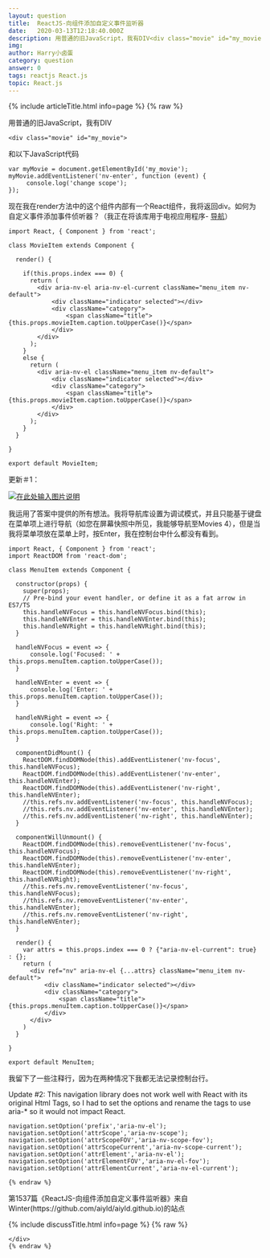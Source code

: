 ```yaml
---
layout: question
title:  ReactJS-向组件添加自定义事件监听器
date:   2020-03-13T12:18:40.000Z
description: 用普通的旧JavaScript，我有DIV<div class="movie" id="my_movie">和以下JavaScript代码...
img: 
author: Harry小卤蛋
category: question
answer: 0
tags: reactjs React.js
topic: React.js
---
```

<div class="article-root">
  <div class="article">
    {% include articleTitle.html info=page %}
    {% raw %}
    <div class="article-content"><p><font style="vertical-align: inherit;"><font style="vertical-align: inherit;">用普通的旧JavaScript，我有DIV</font></font></p>

<pre><code>&lt;div class="movie" id="my_movie"&gt;
</code></pre>

<p><font style="vertical-align: inherit;"><font style="vertical-align: inherit;">和以下JavaScript代码
</font></font></p>

<pre><code>var myMovie = document.getElementById('my_movie');<font></font>
myMovie.addEventListener('nv-enter', function (event) {<font></font>
     console.log('change scope');<font></font>
});<font></font>
</code></pre>

<p><font style="vertical-align: inherit;"><font style="vertical-align: inherit;">现在我在render方法中的这个组件内部有一个React组件，我将返回div。</font><font style="vertical-align: inherit;">如何为自定义事件添加事件侦听器？</font><font style="vertical-align: inherit;">（我正在将该库用于电视应用程序- </font></font><a href="https://github.com/ahiipsa/navigation" rel="noreferrer"><font style="vertical-align: inherit;"><font style="vertical-align: inherit;">导航</font></font></a><font style="vertical-align: inherit;"><font style="vertical-align: inherit;">）</font></font></p>

<pre class="lang-js prettyprint-override"><code>import React, { Component } from 'react';<font></font>
<font></font>
class MovieItem extends Component {<font></font>
<font></font>
  render() {<font></font>
<font></font>
    if(this.props.index === 0) {<font></font>
      return (<font></font>
        &lt;div aria-nv-el aria-nv-el-current className="menu_item nv-default"&gt;<font></font>
            &lt;div className="indicator selected"&gt;&lt;/div&gt;<font></font>
            &lt;div className="category"&gt;<font></font>
                &lt;span className="title"&gt;{this.props.movieItem.caption.toUpperCase()}&lt;/span&gt;<font></font>
            &lt;/div&gt;<font></font>
        &lt;/div&gt;<font></font>
      );<font></font>
    }<font></font>
    else {<font></font>
      return (<font></font>
        &lt;div aria-nv-el className="menu_item nv-default"&gt;<font></font>
            &lt;div className="indicator selected"&gt;&lt;/div&gt;<font></font>
            &lt;div className="category"&gt;<font></font>
                &lt;span className="title"&gt;{this.props.movieItem.caption.toUpperCase()}&lt;/span&gt;<font></font>
            &lt;/div&gt;<font></font>
        &lt;/div&gt;<font></font>
      );<font></font>
    }<font></font>
  }<font></font>
<font></font>
}<font></font>
<font></font>
export default MovieItem;<font></font>
</code></pre>

<p><font style="vertical-align: inherit;"><font style="vertical-align: inherit;">更新＃1：</font></font></p>

<p><a href="https://www.samyoc.com//uploads/users/16022/images/thumbnails/1584101792921.jpg" data-src="https://www.samyoc.com//uploads/users/16022/images/1584101792921.jpg" rel="noreferrer"><img src="https://i.stack.imgur.com/9meJw.jpg" alt="在此处输入图片说明"></a></p>

<p><font style="vertical-align: inherit;"><font style="vertical-align: inherit;">我运用了答案中提供的所有想法。</font><font style="vertical-align: inherit;">我将导航库设置为调试模式，并且只能基于键盘在菜单项上进行导航（如您在屏幕快照中所见，我能够导航至Movies 4），但是当我将菜单项放在菜单上时，按Enter，我在控制台中什么都没有看到。</font></font></p>

<pre class="lang-js prettyprint-override"><code>import React, { Component } from 'react';<font></font>
import ReactDOM from 'react-dom';<font></font>
<font></font>
class MenuItem extends Component {<font></font>
<font></font>
  constructor(props) {<font></font>
    super(props);<font></font>
    // Pre-bind your event handler, or define it as a fat arrow in ES7/TS<font></font>
    this.handleNVFocus = this.handleNVFocus.bind(this);<font></font>
    this.handleNVEnter = this.handleNVEnter.bind(this);<font></font>
    this.handleNVRight = this.handleNVRight.bind(this);<font></font>
  }<font></font>
<font></font>
  handleNVFocus = event =&gt; {<font></font>
      console.log('Focused: ' + this.props.menuItem.caption.toUpperCase());<font></font>
  }<font></font>
<font></font>
  handleNVEnter = event =&gt; {<font></font>
      console.log('Enter: ' + this.props.menuItem.caption.toUpperCase());<font></font>
  }<font></font>
<font></font>
  handleNVRight = event =&gt; {<font></font>
      console.log('Right: ' + this.props.menuItem.caption.toUpperCase());<font></font>
  }<font></font>
<font></font>
  componentDidMount() {<font></font>
    ReactDOM.findDOMNode(this).addEventListener('nv-focus', this.handleNVFocus);<font></font>
    ReactDOM.findDOMNode(this).addEventListener('nv-enter', this.handleNVEnter);<font></font>
    ReactDOM.findDOMNode(this).addEventListener('nv-right', this.handleNVEnter);<font></font>
    //this.refs.nv.addEventListener('nv-focus', this.handleNVFocus);<font></font>
    //this.refs.nv.addEventListener('nv-enter', this.handleNVEnter);<font></font>
    //this.refs.nv.addEventListener('nv-right', this.handleNVEnter);<font></font>
  }<font></font>
<font></font>
  componentWillUnmount() {<font></font>
    ReactDOM.findDOMNode(this).removeEventListener('nv-focus', this.handleNVFocus);<font></font>
    ReactDOM.findDOMNode(this).removeEventListener('nv-enter', this.handleNVEnter);<font></font>
    ReactDOM.findDOMNode(this).removeEventListener('nv-right', this.handleNVRight);<font></font>
    //this.refs.nv.removeEventListener('nv-focus', this.handleNVFocus);<font></font>
    //this.refs.nv.removeEventListener('nv-enter', this.handleNVEnter);<font></font>
    //this.refs.nv.removeEventListener('nv-right', this.handleNVEnter);<font></font>
  }<font></font>
<font></font>
  render() {<font></font>
    var attrs = this.props.index === 0 ? {"aria-nv-el-current": true} : {};<font></font>
    return (<font></font>
      &lt;div ref="nv" aria-nv-el {...attrs} className="menu_item nv-default"&gt;<font></font>
          &lt;div className="indicator selected"&gt;&lt;/div&gt;<font></font>
          &lt;div className="category"&gt;<font></font>
              &lt;span className="title"&gt;{this.props.menuItem.caption.toUpperCase()}&lt;/span&gt;<font></font>
          &lt;/div&gt;<font></font>
      &lt;/div&gt;<font></font>
    )<font></font>
  }<font></font>
<font></font>
}<font></font>
<font></font>
export default MenuItem;<font></font>
</code></pre>

<p><font style="vertical-align: inherit;"><font style="vertical-align: inherit;">我留下了一些注释行，因为在两种情况下我都无法记录控制台行。</font></font></p>

<p>Update #2: This navigation library does not work well with React with its original Html Tags, so I had to set the options and rename the tags to use aria-* so it would not impact React.</p>

<pre class="lang-js prettyprint-override"><code>navigation.setOption('prefix','aria-nv-el');<font></font>
navigation.setOption('attrScope','aria-nv-scope');<font></font>
navigation.setOption('attrScopeFOV','aria-nv-scope-fov');<font></font>
navigation.setOption('attrScopeCurrent','aria-nv-scope-current');<font></font>
navigation.setOption('attrElement','aria-nv-el');<font></font>
navigation.setOption('attrElementFOV','aria-nv-el-fov');<font></font>
navigation.setOption('attrElementCurrent','aria-nv-el-current');<font></font>
</code></pre></div>
    {% endraw %}
  </div>
  <p class="winter_mark">第1537篇《ReactJS-向组件添加自定义事件监听器》来自Winter(https://github.com/aiyld/aiyld.github.io)的站点</p>
  <div class="discuss-wrapper">
    {% include discussTitle.html info=page %}
    {% raw %}
    <div class="discuss-list">
    
    </div>
    {% endraw %}
  </div>
<div>
